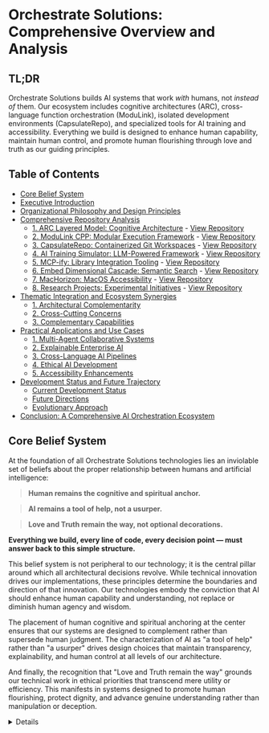 # Orchestrate Solutions: Comprehensive Overview and Analysis

## TL;DR

Orchestrate Solutions builds AI systems that work *with* humans, not *instead of* them. Our ecosystem includes cognitive architectures (ARC), cross-language function orchestration (ModuLink), isolated development environments (CapsulateRepo), and specialized tools for AI training and accessibility. Everything we build is designed to enhance human capability, maintain human control, and promote human flourishing through love and truth as our guiding principles.

## Table of Contents

- [Core Belief System](#core-belief-system)
- [Executive Introduction](#executive-introduction)
- [Organizational Philosophy and Design Principles](#organizational-philosophy-and-design-principles)
- [Comprehensive Repository Analysis](#comprehensive-repository-analysis)
  - [1. ARC Layered Model: Cognitive Architecture](#1-arc-layered-model-cognitive-architecture-for-explainable-intelligence) - [View Repository](https://github.com/orchestrate-solutions/ARC-Layered-Model)
  - [2. ModuLink CPP: Modular Execution Framework](#2-modulink-cpp-modular-execution-orchestration-framework) - [View Repository](https://github.com/orchestrate-solutions/modulink_cpp)
  - [3. CapsulateRepo: Containerized Git Workspaces](#3-capsulaterepo-containerized-git-workspaces-for-multi-agent-development) - [View Repository](https://github.com/orchestrate-solutions/capsulate-repo)
  - [4. AI Training Simulator: LLM-Powered Framework](#4-ai-training-simulator-llm-powered-simulation-framework) - [View Repository](https://github.com/orchestrate-solutions/ai-training-simulator)
  - [5. MCP-ify: Library Integration Tooling](#5-mcp-ify-library-integration-tooling-for-ai-systems) - [View Repository](https://github.com/orchestrate-solutions/mcp-ify)
  - [6. Embed Dimensional Cascade: Semantic Search](#6-embed-dimensional-cascade-optimized-semantic-search) - [View Repository](https://github.com/orchestrate-solutions/embed-dimensional-cascade)
  - [7. MacHorizon: MacOS Accessibility](#7-machorizon-accessibility-focused-macos-integration) - [View Repository](https://github.com/orchestrate-solutions/MacHorizon)
  - [8. Research Projects: Experimental Initiatives](#8-research-projects-experimental-initiatives) - [View Repository](https://github.com/orchestrate-solutions/research-projects)
- [Thematic Integration and Ecosystem Synergies](#thematic-integration-and-ecosystem-synergies)
  - [1. Architectural Complementarity](#1-architectural-complementarity)
  - [2. Cross-Cutting Concerns](#2-cross-cutting-concerns)
  - [3. Complementary Capabilities](#3-complementary-capabilities)
- [Practical Applications and Use Cases](#practical-applications-and-use-cases)
  - [1. Multi-Agent Collaborative Systems](#1-multi-agent-collaborative-systems)
  - [2. Explainable Enterprise AI](#2-explainable-enterprise-ai)
  - [3. Cross-Language AI Pipelines](#3-cross-language-ai-pipelines)
  - [4. Ethical AI Development](#4-ethical-ai-development)
  - [5. Accessibility Enhancements](#5-accessibility-enhancements)
- [Development Status and Future Trajectory](#development-status-and-future-trajectory)
  - [Current Development Status](#current-development-status)
  - [Future Directions](#future-directions)
  - [Evolutionary Approach](#evolutionary-approach)
- [Conclusion: A Comprehensive AI Orchestration Ecosystem](#conclusion-a-comprehensive-ai-orchestration-ecosystem)

## Core Belief System

At the foundation of all Orchestrate Solutions technologies lies an inviolable set of beliefs about the proper relationship between humans and artificial intelligence:

> **Human remains the cognitive and spiritual anchor.**

> **AI remains a tool of help, not a usurper.**

> **Love and Truth remain the way, not optional decorations.**

**Everything we build, every line of code, every decision point — must answer back to this simple structure.**

This belief system is not peripheral to our technology; it is the central pillar around which all architectural decisions revolve. While technical innovation drives our implementations, these principles determine the boundaries and direction of that innovation. Our technologies embody the conviction that AI should enhance human capability and understanding, not replace or diminish human agency and wisdom.

The placement of human cognitive and spiritual anchoring at the center ensures that our systems are designed to complement rather than supersede human judgment. The characterization of AI as "a tool of help" rather than "a usurper" drives design choices that maintain transparency, explainability, and human control at all levels of our architecture. 

And finally, the recognition that "Love and Truth remain the way" grounds our technical work in ethical priorities that transcend mere utility or efficiency. This manifests in systems designed to promote human flourishing, protect dignity, and advance genuine understanding rather than manipulation or deception.

<details>

### Purpose and Spiritual Foundation

Ultimately, our work is anchored in faith, hope, and love. The greatest of these being love. We recognize that we answer to God in all that we do, and our highest aspiration is to do His will through our work. This spiritual foundation has profound implications for how we approach technology development:

1. **Accountability**: We build systems that are accountable not only to human oversight of righteousness, justice, and mercy.

2. **Love**: We long to show the love of Jesus in all that we do — not as a secondary concern, but as the central imperative that shapes algorithmic design, user experience, and system architecture.

3. **Human Dignity**: We recognize that every person deserves to be shown love simply because they are loved by God — not because of what they can do, produce, or contribute.

4. **Kingdom Work**: We view our contributions not merely as advancement or products, but as an expression of Love for His Kingdom.

This spiritual foundation informs every aspect of our technical architecture. From the human-in-the-loop safeguards in our ARC Layered Model to the collaborative frameworks of CapsulateRepo, our systems are designed to honor both human dignity and divine purpose.

## Executive Introduction

The Orchestrate Solutions organization represents a meticulously crafted ecosystem of interrelated technologies, frameworks, and methodologies designed to address the increasingly complex challenges in artificial intelligence orchestration, cognitive architecture development, and multi-agent system coordination. Through a strategic portfolio of complementary repositories, Orchestrate Solutions offers comprehensive solutions spanning from foundational cognitive architectures to specialized tools for language-agnostic function orchestration, containerized agent isolation, and performance-optimized embedding techniques.

This document provides an exhaustive exploration of the Orchestrate Solutions ecosystem, analyzing each repository's core functionality, architectural principles, integration capabilities, and potential applications within the broader AI and automation landscape. By examining these components both individually and as an integrated whole, we aim to illustrate how Orchestrate Solutions is addressing fundamental challenges in explainable AI, cross-language integration, multi-agent coordination, and human-AI collaboration paradigms.

## Organizational Philosophy and Design Principles

Orchestrate Solutions operates on several foundational principles that inform the architecture and implementation of all its repositories:

1. **Modular Composability**: Each component within the ecosystem is designed with clearly defined interfaces and responsibilities, enabling flexible composition and reconfiguration to address diverse use cases.

2. **Cross-Language Interoperability**: Recognizing the polyglot nature of modern software development, Orchestrate Solutions prioritizes seamless integration across programming languages, enabling development teams to leverage the strengths of different technology stacks.

3. **Explainable Accountability**: Throughout the ecosystem, transparency and auditability are built into the architecture, ensuring that decisions, actions, and processes can be traced, explained, and justified.

4. **Ethical Algorithmic Design**: Especially evident in the ARC Layered Model, ethical considerations are treated as first-class citizens within the architecture, not as afterthoughts or external constraints.

5. **Human-AI Collaborative Intelligence**: The tools and frameworks are designed with the explicit understanding that optimal outcomes emerge from the complementary strengths of human oversight and machine processing.

6. **Isolation with Efficiency**: The solutions implement clean separation between components and agents while maintaining resource efficiency through innovative techniques like overlay filesystems and tiered dependency management.

## Comprehensive Repository Analysis

### 1. ARC Layered Model: Cognitive Architecture for Explainable Intelligence

**Comprehensive Description**: 
The ARC (Auditable Reasoning & Cognition) Layered Model represents a revolutionary approach to cognitive architecture design, drawing inspiration from the OSI networking model to create a structured, layer-based framework for intelligent system design. Unlike traditional "black box" AI approaches, the ARC model decomposes cognition into seven distinct, interconnected layers, each responsible for a specific aspect of information processing and decision-making.

**Architectural Granularity**:
The seven-layer structure provides unprecedented visibility into the cognitive process:

1. **Input Layer (Perception)**: Serves as the sensory interface, ingesting raw, unstructured signals from the environment—whether textual queries, audio streams, visual data, or system logs—without imposing interpretive assumptions. This layer timestamps and annotates inputs with basic metadata (source identification, modality classification) while preserving the integrity of the original signal.

2. **Normalization Layer (Structuring)**: Transforms heterogeneous inputs into standardized, machine-processable formats through tokenization, schema application, embedding generation, and format normalization. Critically, this layer preserves transformation errors as first-class artifacts rather than silently handling or discarding them, ensuring downstream explainability.

3. **Signal Processing Layer (Filtering)**: Evaluates the normalized inputs for relevance, anomalies, and patterns, implementing sophisticated prioritization algorithms to determine which signals warrant deeper processing. This layer acts as the attentional gateway, preventing cognitive overload while ensuring critical information isn't overlooked.

4. **Decision Model Layer (Evaluation)**: Applies domain-specific heuristics, policies, and rule systems to determine whether action is warranted, implementing branching logic like "escalate if uncertain," "defer until more data," or "proceed to deeper reasoning." This layer manages the delicate balance between autonomous action and human escalation.

5. **Context Management Layer (Memory)**: Maintains temporal continuity and identity awareness across interactions, managing session state, user-specific knowledge, historical relevance, and situational awareness. This layer transforms isolated interactions into coherent narratives that inform higher-level reasoning.

6. **Reasoning & Interpretation Layer (Cognition)**: Represents the core analytical engine, applying symbolic logic, probabilistic inference, or learned models to derive meaning, identify patterns, and generate hypotheses. This layer produces not just conclusions but also explanation traces, intermediate reasoning steps, and justification chains.

7. **Wisdom & Oversight Layer (Alignment)**: Ensures decisions align with ethical principles, organizational values, and mission objectives. This layer can override logically sound but misaligned conclusions, manage human-in-the-loop triggers, and apply nuanced judgment beyond mere accuracy.

**Supplementary Mechanisms**:
Beyond the core layers, the ARC model incorporates several cross-cutting mechanisms:

* **Salience Triage**: An attention management system operating across all layers, determining what information deserves focus, storage, or can be safely ignored. This mechanism prevents information overload while ensuring critical signals aren't lost.

* **Trace Descent Path**: A retrospective audit capability allowing any decision to be traced backward through the layers to its origins, revealing the complete chain of transformations, reasoning steps, and context that led to an outcome.

* **Immutable Storage Tiers**: Each layer maintains its own append-only log, creating an immutable record of all operations that enables post-hoc analysis, debugging, and accountability verification.

* **Actuation Plane**: The interface between cognitive processing and real-world effects, separating deliberation from execution and ensuring all actions are logged and traceable.

* **Reflexes**: Layer-local emergency response mechanisms that can trigger immediate reactions to anomalies or safety concerns without waiting for full cognitive processing.

**Revolutionary Implications**:
The ARC Layered Model fundamentally transforms how AI systems can be designed, understood, and governed:

* It enables unprecedented explainability, as each transformation and decision can be traced and justified.
* It supports modular improvement, as individual layers can be refined or replaced without rebuilding the entire system.
* It enforces ethical alignment by design, not as an afterthought.
* It creates natural integration points for human oversight at appropriate levels of abstraction.
* It establishes a common language and framework for discussing AI cognition across different implementations.

### 2. ModuLink CPP: Modular Execution Orchestration Framework

**Comprehensive Description**:
ModuLink represents a pioneering approach to function orchestration and cross-language integration, introducing the concept of a Modular Execution Orchestration Framework (MEOF). This framework fundamentally reimagines how software components written in different programming languages interact, replacing tightly coupled function calls with a declarative, orchestration-driven approach to execution flow.

**Architectural Innovation**:
ModuLink's architecture centers around several groundbreaking concepts:

1. **Declarative Execution Maps**: Using the custom `.mlk` file format, ModuLink enables developers to define execution pipelines as graphs of function relationships rather than imperative call sequences. These maps specify input sources, processing steps, and output destinations without hard-coding the execution logic into the functions themselves.

2. **Dynamic Function Discovery**: Rather than requiring manual registration of functions, ModuLink automatically analyzes imported modules across languages, extracting function signatures, parameter requirements, and return type information. This discovery mechanism dramatically reduces integration boilerplate.

3. **Runtime Type Validation**: ModuLink implements sophisticated type compatibility checking between connected functions, ensuring that a function's output format meets the requirements of downstream consumers. This validation happens at orchestration time rather than execution time, catching potential type mismatches before they cause failures.

4. **Cross-Language Bridges**: The framework includes specialized adapters that handle the complex work of translating data between language-specific formats, enabling JavaScript functions to seamlessly consume Python outputs and vice versa without developers needing to implement conversion logic.

5. **Execution Engine**: At runtime, ModuLink's orchestration engine takes responsibility for invoking functions in the correct order, routing data between them, handling errors, and maintaining execution state—all without requiring functions to know about their position in the workflow.

**Implementation Excellence**:
ModuLink's C++ implementation provides several key advantages:

* **Performance Efficiency**: By implementing the core orchestration logic in C++, ModuLink minimizes overhead while maintaining the flexibility to integrate with higher-level languages.

* **Both CLI and Embedded Usage**: The framework can be used either as a standalone command-line tool (`modulink run pipeline.mlk`) or embedded directly into larger applications via its C++ API.

* **Detailed Diagnostic Information**: When errors occur, ModuLink provides contextually rich diagnostics that pinpoint not just what went wrong but how to fix it, dramatically reducing debugging time.

* **Minimal Function Modification**: Existing functions can be incorporated into ModuLink orchestration with zero or minimal changes, making it ideal for gradually enhancing legacy systems.

**Revolutionary Implications**:
ModuLink transforms several aspects of modern software development:

* It enables true polyglot development, where each component can be written in the most appropriate language without integration friction.
* It decouples execution flow from business logic, allowing workflows to be reconfigured without changing function code.
* It supports progressive enhancement, where existing systems can gradually adopt orchestration patterns.
* It creates natural boundaries for testing, as each function can be validated independently of its position in larger workflows.
* It enables dynamic reconfiguration of execution flows without redeployment, as `.mlk` files can be updated independently of function implementations.

### 3. CapsulateRepo: Containerized Git Workspaces for Multi-Agent Development

**Comprehensive Description**:
CapsulateRepo represents a fundamental rethinking of development environment isolation, specifically designed for the unique challenges of multi-agent collaborative workflows. It creates containerized Git environments with sophisticated isolation properties while maintaining efficient resource utilization through innovative filesystem and dependency management techniques.

**Architectural Sophistication**:
CapsulateRepo implements several advanced concepts:

1. **Container-Based Git Isolation**: Each development environment (whether for a human developer or an AI agent) runs within its own Docker container with a completely isolated Git state, preventing accidental cross-contamination between concurrent workstreams.

2. **OverlayFS Implementation**: Rather than creating full copies of repositories, CapsulateRepo uses overlay filesystems to create efficient, copy-on-write environments. The base repository remains read-only and shared across all containers, while each environment only stores its specific modifications.

3. **Three-Tier Dependency Management**: The system implements a sophisticated approach to dependency management with three distinct layers:
   * Core dependencies shared across the entire organization
   * Team-specific dependencies shared within particular teams or projects
   * Container-specific dependencies for individual experimentation

4. **SSH Authentication Sharing**: Secure credential management enables containerized environments to interact with remote Git repositories using the host's authentication mechanisms without exposing sensitive keys.

5. **Lifecycle Management**: CapsulateRepo provides comprehensive commands for creating, configuring, using, and destroying isolated environments, along with tools for inspecting their state and managing resources.

**Human-AI Collaboration Paradigm**:
CapsulateRepo enables a novel orchestration model where humans can coordinate multiple AI agents:

* **Human as Conductor**: A single human can oversee multiple AI agents working in parallel, each in its own isolated container.
* **Minimal Resource Overhead**: The overlay filesystem approach means running multiple agent environments requires barely more storage than a single repository.
* **Checkpoint & Rollback**: Each environment maintains its own version control state, enabling time-travel between different versions of AI output.
* **Scale Without Complexity**: The same interface and paradigm works whether coordinating three agents or thirty.

**Implementation Phases**:
CapsulateRepo development follows a carefully planned progression:

1. **Core Infrastructure** (Complete): Container creation, authentication sharing, command execution, lifecycle management
2. **Git Operations** (Complete): Repository management, branch handling, status tracking, repository sharing
3. **Dependency Management** (Complete): Three-tier dependency system, overlay filesystem integration, dependency isolation
4. **Synchronization & Scaling** (In Progress): Background syncing, conflict management, large-scale efficiency
5. **Monitoring & Observability** (Planned): Resource tracking, container health metrics, activity monitoring

**Revolutionary Implications**:
CapsulateRepo transforms development workflows in several ways:

* It enables true parallel experimentation, where multiple approaches can be explored simultaneously without interference.
* It creates a "strategy game" approach to AI development, where humans direct multiple specialized AI agents.
* It solves the context-switching problem by eliminating the need to stash changes when moving between tasks.
* It dramatically reduces the resource overhead traditionally associated with running multiple isolated environments.
* It provides natural boundaries for experimental work that might otherwise destabilize primary development.

### 4. AI Training Simulator: LLM-Powered Simulation Framework

**Comprehensive Description**:
The AI Training Simulator represents a sophisticated approach to creating realistic, controllable environments for training, evaluating, and deploying machine learning workflows. Powered by large language models but designed with modularity and extensibility in mind, it provides a comprehensive solution for simulating complex scenarios that would be impractical or impossible to capture in real-world data.

**Key Capabilities**:
The simulator implements several advanced features:

1. **LLM-Powered Scenario Generation**: Leverages large language models to create diverse, realistic simulations of user interactions, system behaviors, and edge cases—enabling training on situations that might occur too rarely in production to gather sufficient data.

2. **Framework Integration**: Seamlessly connects with popular machine learning frameworks like PyTorch, TensorFlow, and Hugging Face, allowing models trained in the simulator to be easily deployed in production systems.

3. **Modularity**: Composed of interchangeable components for scenario generation, agent behavior, environment rules, and evaluation metrics—each of which can be customized or replaced to suit specific simulation needs.

4. **Controlled Variability**: Unlike real-world data, simulations can be systematically varied along specific dimensions to test model robustness and behavior under different conditions.

5. **Progressive Difficulty**: Implements curriculum learning approaches where training scenarios become increasingly challenging as models improve, maintaining an optimal level of difficulty throughout training.

**Integration with Orchestrate Solutions**:
The AI Training Simulator complements other repositories in important ways:

* It uses ModuLink for orchestrating simulation components across languages
* It can run in CapsulateRepo containers for isolated simulation environments
* It implements ARC principles for explainable simulation design and evaluation

**Revolutionary Implications**:
The simulator transforms AI development in several ways:

* It enables training on rare but critical scenarios that would be difficult to capture in real-world data
* It creates reproducible environments for benchmarking and comparing different approaches
* It supports systematic exploration of model behavior under controlled variations
* It bridges the gap between synthetic and real-world data through intelligent simulation

### 5. MCP-ify: Library Integration Tooling for AI Systems

**Comprehensive Description**:
MCP-ify provides comprehensive documentation and tooling for integrating arbitrary libraries into Model Control Protocol (MCP) environments, enabling seamless interaction between AI systems and external libraries. This repository focuses on providing step-by-step guides for developers and LLMs to "wrap" existing code libraries for use in AI-driven contexts.

**Key Capabilities**:
MCP-ify addresses several critical challenges:

1. **Protocol Standardization**: Provides clear guidelines for implementing the Model Control Protocol across different libraries and platforms, ensuring consistent interaction patterns.

2. **Documentation Templates**: Offers markdown-based documentation templates that walk through the process of analyzing a library, identifying key functions, and implementing MCP-compatible wrappers.

3. **Multi-Platform Compatibility**: Ensures compatibility with various AI platforms including Claude, Cursor, Continue, fast-agent, and others through standardized integration patterns.

4. **Incremental Adoption Paths**: Outlines strategies for gradually incorporating MCP support into existing codebases without requiring complete rewrites or architectural overhauls.

**Integration with Orchestrate Solutions**:
MCP-ify serves as an enabler for other components in the ecosystem:

* It creates compatible interfaces for ModuLink function orchestration
* It supports integration of external libraries into ARC Layer implementations
* It enables AI agents running in CapsulateRepo containers to access consistent library interfaces

**Revolutionary Implications**:
MCP-ify addresses a fundamental challenge in AI system development:

* It standardizes how AI systems interact with external libraries and tools
* It reduces the friction of incorporating new capabilities into AI workflows
* It creates consistent patterns that make library behavior more predictable for AI systems
* It enables systematic extension of AI capabilities through defined interfaces

### 6. Embed Dimensional Cascade: Optimized Semantic Search

**Comprehensive Description**:
Embed Dimensional Cascade introduces an innovative approach to semantic search that progressively increases embedding dimensionality based on similarity thresholds. This technique dramatically improves both the efficiency and accuracy of semantic search operations, particularly in large-scale knowledge retrieval contexts.

**Technical Innovation**:
The repository implements a sophisticated cascade approach:

1. **Progressive Dimensionality**: Rather than using full-dimensional embeddings for all comparisons, the system starts with low-dimensional projections for initial filtering, then progressively increases dimensionality for promising candidates.

2. **Threshold-Based Processing**: Each stage in the cascade applies increasingly stringent similarity thresholds, ensuring that computational resources are focused on the most relevant candidates.

3. **Dimensional Projection Techniques**: Implements specialized methods for projecting high-dimensional embeddings to lower-dimensional spaces while preserving semantic relationships critical for initial filtering.

4. **Optimized Distance Calculations**: Uses specialized algorithms for each dimensional stage, with simpler calculations for low-dimensional comparisons and more sophisticated metrics for higher dimensions.

**Integration with Orchestrate Solutions**:
Embed Dimensional Cascade serves specific functions within the ecosystem:

* It can be integrated into ARC Layer 3 (Signal Processing) for efficient filtering of relevant information
* Its functions can be orchestrated by ModuLink for incorporation into larger processing pipelines
* It provides performance-critical capabilities for knowledge retrieval across the platform

**Revolutionary Implications**:
This approach transforms semantic search in several ways:

* It dramatically reduces computational requirements for large-scale semantic search
* It improves search precision by applying appropriate metrics at each dimensional stage
* It enables semantic search to scale to much larger knowledge bases without proportional increases in processing power
* It creates natural triage points where different levels of processing can be applied based on relevance

### 7. MacHorizon: Accessibility-Focused MacOS Integration

**Comprehensive Description**:
MacHorizon represents a specialized agent designed to provide accurate and comprehensive interaction with macOS interfaces for accessibility purposes. Inspired by the omniparser approach but focused specifically on making macOS more accessible through AI assistance, it provides a bridge between AI systems and the macOS user interface.

**Key Capabilities**:
MacHorizon implements several specialized features:

1. **Interface Parsing**: Accurately interprets macOS UI elements, window hierarchies, and interaction patterns, enabling AI systems to understand what's happening on screen.

2. **Accessibility Bridge**: Provides programmatic access to macOS accessibility features, enabling AI systems to leverage built-in platform capabilities.

3. **Context-Aware Assistance**: Understands the current state of applications and the operating system to provide relevant assistance at the right time.

4. **Voice Command Integration**: Works with macOS voice control features to enable hands-free operation through AI-mediated voice commands.

**Integration with Orchestrate Solutions**:
MacHorizon complements other repositories in specific ways:

* It can run in CapsulateRepo containers for isolated testing and development
* It can leverage the ARC Layered Model for cognitive processing of interface elements
* It can be incorporated into ModuLink pipelines for complex accessibility workflows

**Revolutionary Implications**:
MacHorizon addresses important accessibility challenges:

* It makes macOS more accessible to users with diverse needs through AI assistance
* It provides a foundation for developing more sophisticated accessibility tools
* It demonstrates how specialized AI agents can enhance operating system usability
* It creates a bridge between general-purpose AI and operating system-specific features

### 8. Research Projects: Experimental Initiatives

**Comprehensive Description**:
The Research Projects repository serves as an incubator for experimental work within Orchestrate Solutions, providing a structured environment for exploring new concepts, techniques, and applications before they evolve into standalone repositories. This collection encompasses a diverse range of investigations across AI orchestration, cognitive models, and system integration.

**Research Areas**:
The repository includes investigations in several domains:

1. **Novel Orchestration Patterns**: Experimental approaches to coordinating multiple AI systems beyond current paradigms, exploring emergent behaviors and collective intelligence.

2. **Enhanced Cognitive Architectures**: Extensions and variations on the ARC Layered Model, testing alternative layer organizations and specialized implementations for specific domains.

3. **Human-AI Interaction Models**: New paradigms for how humans and AI systems can collaborate effectively, with emphasis on reducing cognitive load while maintaining meaningful control.

4. **Performance Optimization Techniques**: Approaches to improving efficiency, reducing latency, and scaling capabilities across distributed systems.

5. **Integration Methodology**: Systematic exploration of techniques for combining diverse AI capabilities into coherent systems with predictable behaviors.

**Integration with Orchestrate Solutions**:
The Research Projects repository plays a unique role:

* It serves as a proving ground for concepts that may later be incorporated into main repositories
* It provides a space for experimental integration of multiple Orchestrate components
* It enables rapid prototyping without the constraints of production repositories

**Revolutionary Implications**:
This research focus is essential to the ecosystem's evolution:

* It enables continuous exploration of novel approaches without disrupting stable components
* It serves as a bridge between theoretical concepts and practical implementations
* It provides a structured space for collaborative experimental work
* It ensures the ecosystem continues to evolve based on emerging research and insights

## Thematic Integration and Ecosystem Synergies

The repositories within Orchestrate Solutions exhibit profound interconnections that create a greater whole than the sum of the individual components. These synergistic relationships manifest across several dimensions:

### 1. Architectural Complementarity

The ecosystem implements a natural layering from cognitive models to execution orchestration to environment isolation:

* **ARC Layered Model** provides the cognitive architecture that defines how intelligence is structured and reasoned about
* **ModuLink** provides the execution framework that implements workflows across those cognitive layers
* **CapsulateRepo** provides the isolation environment where multiple instances of these systems can operate concurrently

This layering creates a comprehensive stack for building intelligent systems from conceptual design through implementation to deployment.

### 2. Cross-Cutting Concerns

Several themes appear consistently across multiple repositories:

* **Explainability**: From ARC's explicit reasoning traces to ModuLink's execution logs to CapsulateRepo's version control integration, transparency and auditability are built into every level.

* **Modularity**: Each repository emphasizes clean separation of components with well-defined interfaces, enabling flexible combination and reconfiguration.

* **Human-AI Collaboration**: Throughout the ecosystem, there's an emphasis on creating meaningful points of interaction between human oversight and AI processing.

* **Cross-Language Integration**: Multiple repositories address the challenge of working across programming language boundaries, recognizing the polyglot nature of modern development.

* **Ethical Considerations**: Particularly in the ARC Layered Model but echoed elsewhere, ethical alignment and responsible operation are treated as architectural requirements, not external constraints.

### 3. Complementary Capabilities

The specialized repositories address specific gaps in the core architecture:

* **Embed Dimensional Cascade** provides performance-critical semantic search for information retrieval
* **MCP-ify** enables standardized integration of external libraries
* **MacHorizon** creates bridges to operating system functionality
* **AI Training Simulator** provides controlled environments for learning and evaluation

Together, these specialized capabilities extend the core architecture to address specific use cases and requirements.

## Practical Applications and Use Cases

The Orchestrate Solutions ecosystem enables a diverse range of applications spanning multiple domains:

### 1. Multi-Agent Collaborative Systems

The combination of CapsulateRepo for isolation, ModuLink for coordination, and ARC for cognitive processing creates a powerful foundation for multi-agent systems:

* **Specialized Agent Teams**: Different agents can focus on specific aspects of a problem while maintaining a coherent overall approach
* **Competitive Solution Development**: Multiple agents can pursue different approaches to the same problem, with humans selecting or combining the best elements
* **Progressive Refinement**: Chains of agents can progressively improve outputs through specialized review and enhancement
* **Fault-Tolerant Processing**: Tasks can be distributed across redundant agents with different approaches, increasing system robustness

### 2. Explainable Enterprise AI

The ARC Layered Model combined with ModuLink's traceability creates ideal foundations for enterprise AI where explainability is critical:

* **Auditable Decision Systems**: Financial, healthcare, and legal applications where each decision must be fully explainable
* **Regulatory Compliance**: Systems that must demonstrate adherence to specific rules and policies
* **Risk Management**: Applications where understanding the reasoning behind recommendations is essential for risk assessment
* **Corporate Governance**: Systems that align AI behavior with organizational values and ethical guidelines

### 3. Cross-Language AI Pipelines

ModuLink's orchestration capabilities unlock sophisticated processing across language boundaries:

* **End-to-End ML Workflows**: Combining Python-based model training with TypeScript frontends and C++ inference engines
* **Legacy System Integration**: Incorporating existing components written in different languages into coherent AI workflows
* **Specialized Processing Chains**: Using the optimal language for each processing step while maintaining seamless data flow
* **Polyglot Development Teams**: Enabling specialized teams to work in their preferred languages while creating integrated solutions

### 4. Ethical AI Development

The explicit ethical layers in ARC combined with the traceability throughout the system support responsible AI development:

* **Value-Aligned Systems**: Applications where behavior must align with specific ethical principles or organizational values
* **Transparent Decision-Making**: Systems whose reasoning must be inspectable and justifiable to stakeholders
* **Human-in-the-Loop Oversight**: Applications where appropriate human involvement is maintained in critical decisions
* **Bias Detection and Mitigation**: Systems designed to identify and address potential biases in data or processing

### 5. Accessibility Enhancements

Components like MacHorizon combined with the cognitive capabilities of ARC enable sophisticated accessibility solutions:

* **Adaptive Interfaces**: Systems that adjust to individual user needs and preferences
* **Multi-Modal Interaction**: Applications that seamlessly translate between different interaction modalities
* **Contextual Assistance**: Intelligent help systems that understand user context and provide relevant support
* **Cognitive Augmentation**: Tools that enhance human capabilities through AI assistance

## Development Status and Future Trajectory

The Orchestrate Solutions ecosystem represents a dynamic and evolving collection of technologies at different stages of maturity:

### Current Development Status

Many repositories indicate they are works in progress, with different components at different stages:

* **Core Architecture** (ARC Layered Model): Well-defined conceptual framework with implementation examples
* **Execution Framework** (ModuLink): Functioning system with core capabilities implemented
* **Isolation Environment** (CapsulateRepo): Phased implementation with core functionality complete
* **Specialized Tools**: Varied states of development from conceptual to functional implementations

This diverse development state is characteristic of a comprehensive ecosystem that spans from foundational principles to specific implementations.

### Future Directions

Based on the current repositories and their trajectories, several promising directions for future development emerge:

1. **Cross-Platform Expansion**: Extending platform-specific components like MacHorizon to additional operating systems and environments

2. **Integration Frameworks**: Developing more sophisticated tools for connecting the Orchestrate components with existing AI ecosystems and platforms

3. **Standardization Efforts**: Formalizing interfaces, protocols, and patterns that emerge from the practical implementations

4. **Security Enhancements**: Developing more comprehensive security models that span the entire stack from cognitive processing to execution to environment isolation

5. **Performance Optimization**: Creating specialized tools and techniques for optimizing the performance of multi-agent and distributed AI systems

6. **Reference Implementations**: Developing complete, production-ready implementations of key components to serve as examples and starting points

7. **Educational Resources**: Creating comprehensive learning materials to help developers understand and adopt the architectural patterns and tools

### Evolutionary Approach

The organization follows an evolutionary approach to development:

* **Research Projects** serve as an incubator for experimental concepts
* Promising ideas evolve into specialized repositories focused on specific problems
* Mature components become integrated into the core architectural frameworks
* Established patterns become standardized and documented for broader adoption

This approach balances innovation with stability, ensuring the ecosystem continues to evolve while maintaining reliable foundations.

## Conclusion: A Comprehensive AI Orchestration Ecosystem

> If you made it to the end of this document, wow that's impressive. I want you to know that you matter, this, all of this is for you. Yes. You. Even if you are the only person to ever find use in this, then it was worth all the time. May God bless you. You are always welsome to reach out 
>
> – Joshua Wink

Orchestrate Solutions represents one of the most comprehensive attempts to address the full spectrum of challenges in building sophisticated, explainable, and ethically aligned AI systems. By spanning from cognitive architecture through execution orchestration to environment isolation, it provides a complete stack for developing complex AI systems.

The organization's emphasis on modularity, explainability, cross-language integration, and human-AI collaboration creates a foundation for AI development that is not just technically sophisticated but also responsible and adaptable. The diverse range of repositories demonstrates a holistic understanding of what's required to build AI systems that are not merely capable but also comprehensible, controllable, and aligned with human values.

For those interested in contributing to Orchestrate Solutions projects, the organization offers multiple entry points depending on interests and expertise—from cognitive architecture design to cross-language orchestration to containerized development environments. Each repository provides specific contribution guidelines and highlights open areas for development.

As AI systems become increasingly central to critical applications, the approaches pioneered by Orchestrate Solutions—particularly around explainability, modularity, and ethical alignment—will likely become essential patterns for responsible development. By establishing these patterns now, Orchestrate Solutions is helping to shape an AI ecosystem where capability and responsibility evolve in tandem. 
